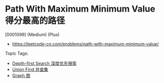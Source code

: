 # Path With Maximum Minimum Value 得分最高的路径

[0001099] (Medium) (Plus)

- https://leetcode-cn.com/problems/path-with-maximum-minimum-value/

Topic Tags:

- [Depth-first Search 深度优先搜索](https://leetcode-cn.com/tag/depth-first-search/)
- [Union Find 并查集](https://leetcode-cn.com/tag/union-find/)
- [Graph 图](https://leetcode-cn.com/tag/graph/)
